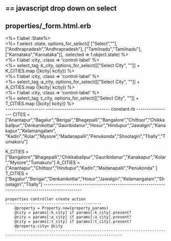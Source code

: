 == javascript  drop down on select
--------------------------------
properties/_form.html.erb
-----------------------
 <div class="form-field">
      <%= f.label :State%>
      <div class= "form-action">
        <%= f.select :state, options_for_select([ ["Select",""], ["Andhrapradesh","Andhrapradesh"], ["Tamilnadu","Tamilnadu"], ["Karnataka","Karnataka"]], :selected => f.object.state)  %>
      </div>
    </div>


  <div class="control-group kcity">
   <%= f.label :city, :class => 'control-label' %>
 <div class="controls">
   <%= select_tag :k_city, options_for_select([["Select City", ""]] + K_CITIES.map {|kcity| kcity}) %>
 </div>
</div>

<div class="control-group acity">
    <%= f.label :city, :class => 'control-label' %>
 <div class="controls">
   <%= select_tag :a_city, options_for_select([["Select City", ""]] + A_CITIES.map {|kcity| kcity}) %>
 </div>
</div>

<div class="control-group tcity">
   <%= f.label :city, :class => 'control-label' %>
 <div class="controls">
   <%= select_tag :t_city, options_for_select([["Select City", ""]] + T_CITIES.map {|kcity| kcity}) %>
 </div>
</div>
-------------------
<script>
$(document).ready(function() {
    $(".kcity").hide();
    $(".acity").hide();
    $(".tcity").hide();
  });

$("#property_state").change(function() {
    var val = $("#property_state").val();
    if (val == 'Andhrapradesh') {
      $(".kcity").hide();
      $(".acity").show();
      $(".tcity").hide();
    } else if (val == 'Karnataka') {
      $(".kcity").show();
      $(".acity").hide();
      $(".tcity").hide();
    } else if (val == 'Tamilnadu') {
     $(".kcity").hide();
     $(".acity").hide();
     $(".tcity").show();
   }
 });


</script>
-------------------------------
constant.rb
-----------------
  CITES = ["Anantapur","Bagalur","Berigai","Bhagepalli","Bangalore","Chittoor","Chikkaballpur","Denkanikottai","Gauribidanur","Hosur","Hindupur","Jawalgiri","Kanakapur","Kelamangalam", "Kadiri","Kolar","Mysore","Madanapalli","Penukonda","Shoolagiri","Thally","Tumakuru"]

K_CITIES = ["Bangalore","Bhagepalli","Chikkaballpur","Gauribidanur","Kanakapur","Kolar","Mysore","Tumakuru"]
	A_CITIES = ["Anantapur","Chittoor","Hindupur","Kadiri","Madanapalli","Penukonda" ]
	T_CITIES = ["Bagalur","Berigai","Denkanikottai","Hosur","Jawalgiri","Kelamangalam","Shoolagiri","Thally"]
	------------------------------------------------------------------------------------------------

	properties controller create action
	------------------------------------------
		@property = Property.new(property_params)
		@city = params[:k_city] if params[:k_city].present?
		@city = params[:a_city] if params[:a_city].present?
		@city = params[:t_city] if params[:t_city].present?
		@property.city= @city
		---------------------------------------------------------------------------------------------------------------------